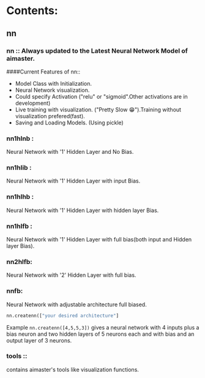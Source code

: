 Contents:  
========
nn
--

### nn		:: Always updated to the Latest Neural Network Model of aimaster.

####Current Features of nn::

- Model Class with Initialization.
- Neural Network visualization.
- Could specify Activation ("relu" or "sigmoid".Other activations are in development)
- Live training with visualization. ("Pretty Slow 😁").Training without visualization prefered(fast).
- Saving and Loading Models. (Using pickle)


### nn1hlnb :  
 Neural Network with '1' Hidden Layer and No Bias.  
### nn1hlib :  
 Neural Network with '1' Hidden Layer with input Bias.  
### nn1hlhb :  
 Neural Network with '1' Hidden Layer with hidden layer Bias.  
### nn1hlfb :  
 Neural Network with '1' Hidden Layer with full bias(both input and Hidden layer Bias).  
### nn2hlfb:  
 Neural Network with '2' Hidden Layer with full bias.  
### nnfb:  
 Neural Network with adjustable architecture full biased.

```python
nn.createnn(["your desired architecture"]
```
Example ```nn.createnn([4,5,5,3])``` gives a 
neural network with 4 inputs plus a bias neuron and two hidden layers of 5 neurons each and with bias and an output layer of 3 neurons.
  
### tools ::  
 contains aimaster's tools like visualization functions.
